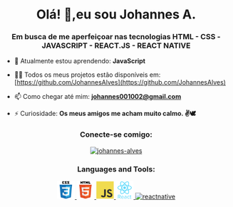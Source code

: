 <h1 align="center">Olá! 👋,eu sou Johannes A.</h1>
<h3 align="center">Em busca de me aperfeiçoar nas tecnologias HTML - CSS - JAVASCRIPT - REACT.JS - REACT NATIVE</h3>

- 🌱 Atualmente estou aprendendo: **JavaScript**

- 👨‍💻 Todos os meus projetos estão disponíveis em: [https://github.com/JohannesAlves](https://github.com/JohannesAlves)

- 📫 Como chegar até mim: **johannes001002@gmail.com**

- ⚡ Curiosidade: **Os meus amigos me acham muito calmo. ✌🕊**

<h3 align="center">Conecte-se comigo:</h3>
<p align="center">
<a href="https://linkedin.com/in/johannes-alves" target="blank"><img align="center" src="https://raw.githubusercontent.com/rahuldkjain/github-profile-readme-generator/master/src/images/icons/Social/linked-in-alt.svg" alt="johannes-alves" height="30" width="40" /></a>
</p>

<h3 align="center">Languages and Tools:</h3>
<p align="center"> <a href="https://www.w3schools.com/css/" target="_blank" rel="noreferrer"> <img src="https://raw.githubusercontent.com/devicons/devicon/master/icons/css3/css3-original-wordmark.svg" alt="css3" width="40" height="40"/> </a> <a href="https://www.w3.org/html/" target="_blank" rel="noreferrer"> <img src="https://raw.githubusercontent.com/devicons/devicon/master/icons/html5/html5-original-wordmark.svg" alt="html5" width="40" height="40"/> </a> <a href="https://developer.mozilla.org/en-US/docs/Web/JavaScript" target="_blank" rel="noreferrer"> <img src="https://raw.githubusercontent.com/devicons/devicon/master/icons/javascript/javascript-original.svg" alt="javascript" width="40" height="40"/> </a> <a href="https://reactjs.org/" target="_blank" rel="noreferrer"> <img src="https://raw.githubusercontent.com/devicons/devicon/master/icons/react/react-original-wordmark.svg" alt="react" width="40" height="40"/> </a> <a href="https://reactnative.dev/" target="_blank" rel="noreferrer"> <img src="https://reactnative.dev/img/header_logo.svg" alt="reactnative" width="40" height="40"/> </a> </p>





